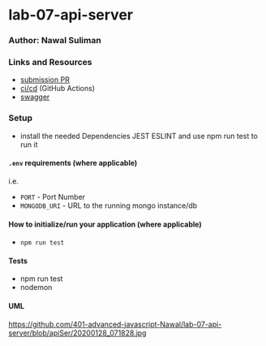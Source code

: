 # lab-07-api-server

### Author: Nawal Suliman 

### Links and Resources
- [submission PR](https://github.com/401-advanced-javascript-Nawal/lab-07-api-server/pull/1)
- [ci/cd](https://github.com/401-advanced-javascript-Nawal/Lab-05-DM-NoSQL/runs/409542983?check_suite_focus=true) (GitHub Actions)
- [swagger](https://inspector.swagger.io/builder)

### Setup
- install the needed Dependencies JEST ESLINT and use npm run test to run it 

#### `.env` requirements (where applicable)
i.e.
- `PORT` - Port Number
- `MONGODB_URI` - URL to the running mongo instance/db

#### How to initialize/run your application (where applicable)
- `npm run test`

#### Tests
- npm run test
- nodemon  

#### UML
https://github.com/401-advanced-javascript-Nawal/lab-07-api-server/blob/apiSer/20200128_071828.jpg